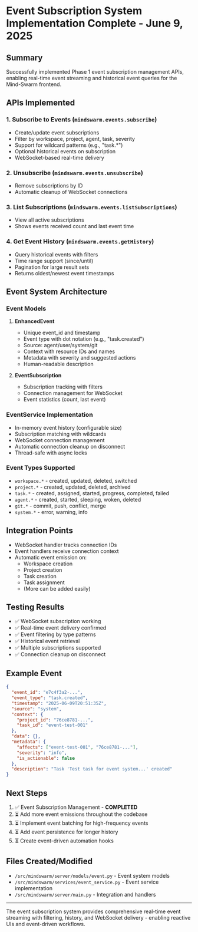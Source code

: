 # Event Subscription System Implementation Complete - June 9, 2025

## Summary
Successfully implemented Phase 1 event subscription management APIs, enabling real-time event streaming and historical event queries for the Mind-Swarm frontend.

## APIs Implemented

### 1. Subscribe to Events (`mindswarm.events.subscribe`)
- Create/update event subscriptions
- Filter by workspace, project, agent, task, severity
- Support for wildcard patterns (e.g., "task.*")
- Optional historical events on subscription
- WebSocket-based real-time delivery

### 2. Unsubscribe (`mindswarm.events.unsubscribe`)
- Remove subscriptions by ID
- Automatic cleanup of WebSocket connections

### 3. List Subscriptions (`mindswarm.events.listSubscriptions`)
- View all active subscriptions
- Shows events received count and last event time

### 4. Get Event History (`mindswarm.events.getHistory`)
- Query historical events with filters
- Time range support (since/until)
- Pagination for large result sets
- Returns oldest/newest event timestamps

## Event System Architecture

### Event Models
1. **EnhancedEvent**
   - Unique event_id and timestamp
   - Event type with dot notation (e.g., "task.created")
   - Source: agent/user/system/git
   - Context with resource IDs and names
   - Metadata with severity and suggested actions
   - Human-readable description

2. **EventSubscription**
   - Subscription tracking with filters
   - Connection management for WebSocket
   - Event statistics (count, last event)

### EventService Implementation
- In-memory event history (configurable size)
- Subscription matching with wildcards
- WebSocket connection management
- Automatic connection cleanup on disconnect
- Thread-safe with async locks

### Event Types Supported
- `workspace.*` - created, updated, deleted, switched
- `project.*` - created, updated, deleted, archived
- `task.*` - created, assigned, started, progress, completed, failed
- `agent.*` - created, started, sleeping, woken, deleted
- `git.*` - commit, push, conflict, merge
- `system.*` - error, warning, info

## Integration Points
- WebSocket handler tracks connection IDs
- Event handlers receive connection context
- Automatic event emission on:
  - Workspace creation
  - Project creation
  - Task creation
  - Task assignment
  - (More can be added easily)

## Testing Results
- ✅ WebSocket subscription working
- ✅ Real-time event delivery confirmed
- ✅ Event filtering by type patterns
- ✅ Historical event retrieval
- ✅ Multiple subscriptions supported
- ✅ Connection cleanup on disconnect

## Example Event
```json
{
  "event_id": "e7c4f3a2-...",
  "event_type": "task.created",
  "timestamp": "2025-06-09T20:51:35Z",
  "source": "system",
  "context": {
    "project_id": "76ce8781-...",
    "task_id": "event-test-001"
  },
  "data": {},
  "metadata": {
    "affects": ["event-test-001", "76ce8781-..."],
    "severity": "info",
    "is_actionable": false
  },
  "description": "Task 'Test task for event system...' created"
}
```

## Next Steps
1. ✅ Event Subscription Management - **COMPLETED**
2. ⏳ Add more event emissions throughout the codebase
3. ⏳ Implement event batching for high-frequency events
4. ⏳ Add event persistence for longer history
5. ⏳ Create event-driven automation hooks

## Files Created/Modified
- `/src/mindswarm/server/models/event.py` - Event system models
- `/src/mindswarm/services/event_service.py` - Event service implementation
- `/src/mindswarm/server/main.py` - Integration and handlers

---

The event subscription system provides comprehensive real-time event streaming with filtering, history, and WebSocket delivery - enabling reactive UIs and event-driven workflows.